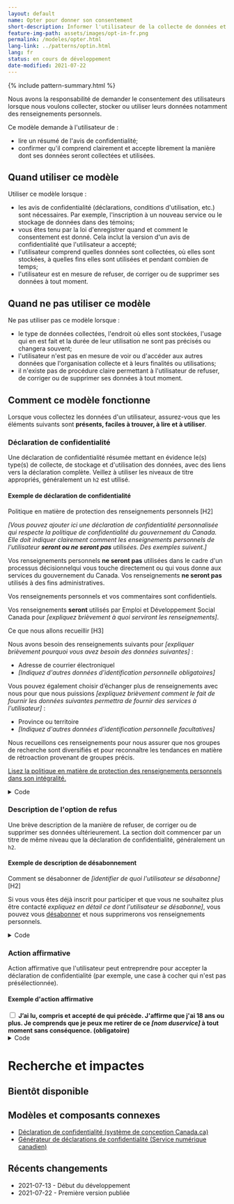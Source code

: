 ```yaml
---
layout: default
name: Opter pour donner son consentement
short-description: Informer l'utilisateur de la collecte de données et lui demander de donner son consentement.
feature-img-path: assets/images/opt-in-fr.png
permalink: /modeles/opter.html
lang-link: ../patterns/optin.html
lang: fr
status: en cours de développement
date-modified: 2021-07-22
---
```


{% include pattern-summary.html %}

Nous avons la responsabilité de demander le consentement des utilisateurs lorsque nous voulons collecter, stocker ou utiliser leurs données notamment des renseignements personnels.

Ce modèle demande à l'utilisateur de :

* lire un résumé de l'avis de confidentialité;
* confirmer qu'il comprend clairement et accepte librement la manière dont ses données seront collectées et utilisées.

## Quand utiliser ce modèle

Utiliser ce modèle lorsque :

* les avis de confidentialité (déclarations, conditions d'utilisation, etc.) sont nécessaires. Par exemple, l'inscription à un nouveau service ou le stockage de données dans des témoins;
* vous êtes tenu par la loi d'enregistrer quand et comment le consentement est donné. Cela inclut la version d'un avis de confidentialité que l'utilisateur a accepté;
* l'utilisateur comprend quelles données sont collectées, où elles sont stockées, à quelles fins elles sont utilisées et pendant combien de temps;
* l'utilisateur est en mesure de refuser, de corriger ou de supprimer ses données à tout moment.

## Quand ne pas utiliser ce modèle

Ne pas utiliser pas ce modèle lorsque :

* le type de données collectées, l'endroit où elles sont stockées, l'usage qui en est fait et la durée de leur utilisation ne sont pas précisés ou changera souvent;
* l'utilisateur n'est pas en mesure de voir ou d'accéder aux autres données que l'organisation collecte et à leurs finalités ou utilisations;
* il n'existe pas de procédure claire permettant à l'utilisateur de refuser, de corriger ou de supprimer ses données à tout moment.

## Comment ce modèle fonctionne

Lorsque vous collectez les données d'un utilisateur, assurez-vous que les éléments suivants sont **présents, faciles à trouver, à lire et à utiliser**.

### Déclaration de confidentialité

Une déclaration de confidentialité résumée mettant en évidence le(s) type(s) de collecte, de stockage et d'utilisation des données, avec des liens vers la déclaration complète.
Veillez à utiliser les niveaux de titre appropriés, généralement un `h2` est utilisé.

<section>
    <h4>Exemple de déclaration de confidentialité</h4>
    <div class="panel panel-default pattern-demo">
        <div class="panel-body">
            <p class="h2 mrgn-tp-sm">Politique en matière de protection des renseignements personnels<span class="sr-only"> [H2]</span></p>
            <p><em>[Vous pouvez ajouter ici une déclaration de confidentialité personnalisée qui respecte la politique de confidentialité du gouvernement du Canada. Elle doit indiquer clairement comment les enseignements personnels de l'utilisateur <strong>seront ou ne seront pas</strong> utilisées. Des exemples suivent.]</em></p>
            <p>Vos renseignements personnels <strong>ne seront pas</strong> utilisées dans le cadre d'un processus décisionnelqui vous touche directement ou qui vous donne aux services du gouvernement du Canada. Vos renseignements <strong>ne seront pas</strong> utilisés à des fins administratives.</p>
            <p>Vos renseignements personnels et vos commentaires sont confidentiels.</p>
            <p>Vos renseignements <strong>seront</strong> utilisés par Emploi et Développement Social Canada pour <em>[expliquez brièvement à quoi serviront les renseignements]</em>.</p>
            <p class="h3">Ce que nous allons recueillir<span class="sr-only"> [H3]</span></p>
            <p>Nous avons besoin des renseignements suivants pour <em>[expliquer brièvement pourquoi vous avez besoin des données suivantes] </em>:</p>
            <ul>
                <li>Adresse de courrier électroniquel</li>
                <li><em>[Indiquez d'autres données d'identification personnelle obligatoires]</em></li>
            </ul>
            <p>Vous pouvez également choisir d’échanger plus de renseignements avec nous pour que nous puissions <em>[expliquez brièvement comment le fait de fournir les données suivantes permettra de fournir des services à l'utilisateur] </em>:</p>
            <ul>
                <li>Province ou territoire</li>
                <li><em>[Indiquez d'autres données d'identification personnelle facultatives]</em></li>
            </ul>
            <p>Nous recueillons ces renseignements pour nous assurer que nos groupes de recherche sont diversifiés et pour reconnaître les tendances en matière de rétroaction provenant de groupes précis.</p>
            <p><a href="https://www.canada.ca/fr/transparence/confidentialite.html">Lisez la politique en matière de protection des renseignements personnels dans son intégralité.</a></p>
        </div>
    </div>
    <details>
        <summary>Code</summary>
        <pre><code>&lt;h2>Politique de confidentialité&lt;/h2>
&lt;p>Vos informations &lt;strong>ne seront pas&lt;/strong> utilisées dans le cadre d'un processus décisionnelqui affecte votre accès aux services du Gouvernement du Canada. Vos renseignements personnels &lt;strong>ne seront pas&lt;/strong> utilisés à des fins administratives.&lt;/p>
&lt;p>Vos renseignements personnels et vos commentaires sont confidentiels.&lt;/p>
&lt;p>Vos renseignements &lt;strong>seront&lt;/strong> utilisés par Emploi et Développement Social Canada pour ...&lt;/p>
&lt;h3>Ce que nous allons recueillir&lt;/h3>
&lt;p>Nous avons besoin des renseignements suivants pour ...:</p>
&lt;ul>
    &lt;li>Adresse de courriel&lt;/li>
    &lt;li>...&lt;/li>
&lt;/ul>
&lt;p>Vous pouvez également choisir de nous communiquer d'autres renseignements pour que nous puissions ...:&lt;/p>
&lt;ul>
    &lt;li>Province ou territoire&lt;/li>
    &lt;li>...&lt;/li>
&lt;/ul>
&lt;p>Nous recueillons ces renseignements pour nous assurer que nos groupes de recherche sont diversifiés et pour déterminer les tendances en matière de rétroaction pour des groupes particuliers.&lt;/p>
&lt;p>&lt;a href="https://www.canada.ca/fr/transparence/confidentialite.html">Lisez la politique de confidentialité complète.&lt;/a>&lt;/p></code></pre>
    </details>
</section>

### Description de l'option de refus

Une brève description de la manière de refuser, de corriger ou de supprimer ses données ultérieurement.
La section doit commencer par un titre de même niveau que la déclaration de confidentialité, généralement un `h2`.

<section>
    <h4>Exemple de description de désabonnement</h4>
    <div class="panel panel-default pattern-demo">
        <div class="panel-body">
            <p class="h2 mrgn-tp-sm">Comment se désabonner de <em>[identifier de quoi l'utilisateur se désabonne]</em><span class="sr-only"> [H2]</span></p>
            <p>Si vous vous êtes déjà inscrit pour participer et que vous ne souhaitez plus être contacté <em>expliquez en détail ce dont l'utilisateur se désabonne]</em>, vous pouvez vous <a href="#desabonner">désabonner</a> et nous supprimerons vos renseignements personnels.</p>
        </div>
    </div>
    <details>
        <summary>Code</summary>
        <pre><code>&lt;h2>Comment se désabonner de ...&lt;/h2>
&lt;p>Si vous vous êtes précédemment inscrit pour devenir un participant et que vous ne souhaitez plus être contacté à l'avenir ..., vous pouvez vous &lt;a href="#desabonner">désabonner&lt;/a> de la liste des participants et nous supprimerons vos informations personnelles.&lt;/p></code></pre>
    </details>
</section>

### Action affirmative

Action affirmative que l'utilisateur peut entreprendre pour accepter la déclaration de confidentialité (par exemple, une case à cocher qui n'est pas présélectionnée).

<section>
    <h4>Exemple d'action affirmative</h4>
    <div class="panel panel-default pattern-demo">
        <div class="panel-body">
            <div class="checkbox-inline">
                <label for="consent" class="required">
                    <input type="checkbox" id="consent" name="consent" value="consent">
                    <strong>J’ai lu, compris et accepté de qui précède. J'affirme que j'ai 18 ans ou plus. Je comprends que je peux me retirer de ce <em>[nom duservice]</em> à tout moment sans conséquence. (obligatoire)</strong>
                </label>
            </div>
        </div>
    </div>
    <details>
        <summary>Code</summary>
        <pre><code>&lt;div class="checkbox-inline">
    &lt;label for="consent" class="required">
        &lt;input type="checkbox" id="consent" name="consent" value="consent">
        &lt;strong>J'affirme que j'ai 18 ans ou plus. Je comprends que je peux me retirer de ce ... à tout moment sans conséquence.&lt;/strong>
    &lt;/label>
&lt;/div></code></pre>
    </details>
</section>

# Recherche et impactes

## Bientôt disponible

## Modèles et composants connexes

* [Déclaration de confidentialité (système de conception Canada.ca)](https://design.canada.ca/common-design-patterns/privacy-disclaimer.html)
* [Générateur de déclarations de confidentialité (Service numérique canadien)](https://privacy-statements.cds.alpha.canada.ca/en/)

## Récents changements

* 2021-07-13 - Début du développement
* 2021-07-22 - Première version publiée
